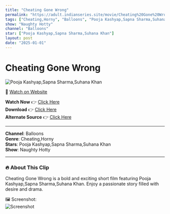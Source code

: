 ```yaml
---
title: "Cheating Gone Wrong"
permalink: "https://adult.indianseries.site/movie/Cheating%20Gone%20Wrong"
tags: ["Cheating,Horny", "Balloons", "Pooja Kashyap,Sapna Sharma,Suhana Khan"]
show: "Naughty Hotty"
channel: "Balloons"
star: ["Pooja Kashyap,Sapna Sharma,Suhana Khan"]
layout: post
date: "2025-01-01"
---
```


# Cheating Gone Wrong

![Pooja Kashyap,Sapna Sharma,Suhana Khan](https://shorts.desisins.com/wp-content/uploads/2024/01/Cheating-Gone-Wrong-Balloons-DesiSins.com_.jpg)

🔗 [Watch on Website](https://adult.indianseries.site/movie/Cheating%20Gone%20Wrong)

**Watch Now** 👉 [Click Here](https://adult.indianseries.site/movie/Cheating%20Gone%20Wrong)  
**Download** 👉 [Click Here](https://adult.indianseries.site/movie/Cheating%20Gone%20Wrong)  
**Alternate Source** 👉 [Click Here](https://adult.indianseries.site/movie/Cheating%20Gone%20Wrong)

---

**Channel**: Balloons  
**Genre**: Cheating,Horny  
**Stars**: Pooja Kashyap,Sapna Sharma,Suhana Khan  
**Show**: Naughty Hotty

---

### 🔥 About This Clip

Cheating Gone Wrong is a bold and exciting short film featuring Pooja Kashyap,Sapna Sharma,Suhana Khan. Enjoy a passionate story filled with desire and drama.
 
🖼️ Screenshot:  
![Screenshot](https://shorts.desisins.com/wp-content/uploads/2024/01/Cheating-Gone-Wrong-Balloons-DesiSins.com_.jpg)
